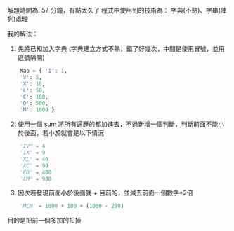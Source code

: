 解題時間為: 57 分鐘，有點太久了
程式中使用到的技術為：
字典(不熟)、字串(陣列)處理

我的解法：
1. 先將已知加入字典 (字典建立方式不熟，錯了好幾次，中間是使用冒號，並用逗號隔開)
```python
    Map = { 'I': 1,
    'V': 5,
    'X': 10,
    'L': 50,
    'C': 100,
    'D': 500,
    'M': 1000 }
```

2. 使用一個 sum 將所有遍歷的都加進去，不過新增一個判斷，判斷前面不能小於後面，若小於就會是以下情況
```python
    'IV' = 4
    'IX' = 9
    'XL' = 40
    'XC' = 90
    'CD' = 400
    'CM' = 900
```

3. 因次若發現前面小於後面就 + 目前的，並減去前面一個數字*2倍
```python
    'MCM' = 1000 + 100 + (1000 - 200)
```
目的是把前一個多加的扣掉